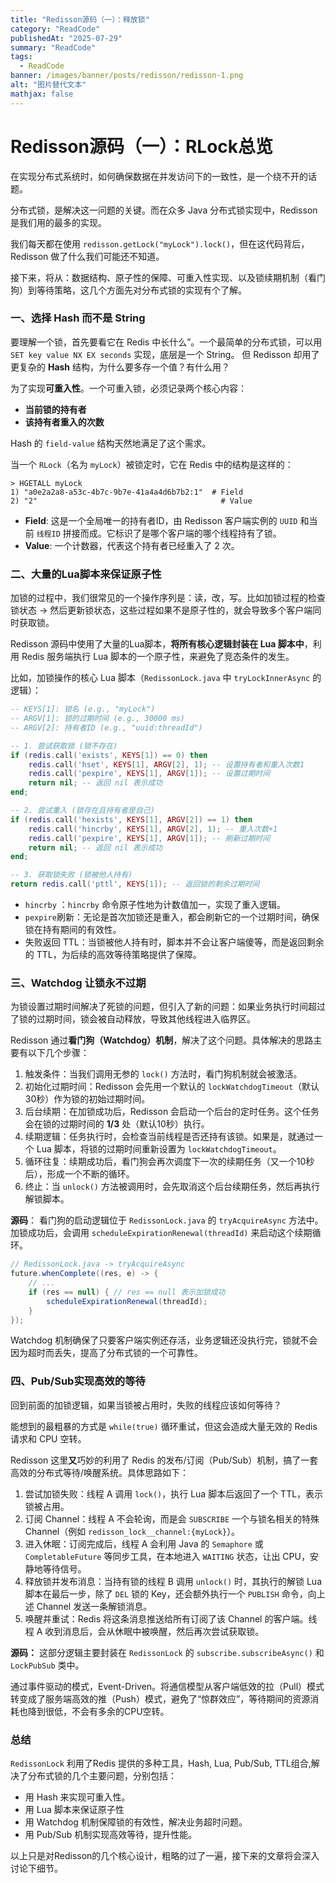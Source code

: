 ```yaml
---
title: "Redisson源码（一）：释放锁"  
category: "ReadCode"  
publishedAt: "2025-07-29"  
summary: "ReadCode"  
tags:  
  - ReadCode
banner: /images/banner/posts/redisson/redisson-1.png
alt: "图片替代文本"  
mathjax: false
---
```


# Redisson源码（一）：RLock总览


在实现分布式系统时，如何确保数据在并发访问下的一致性，是一个绕不开的话题。

分布式锁，是解决这一问题的关键。而在众多 Java 分布式锁实现中，Redisson 是我们用的最多的实现。

我们每天都在使用 `redisson.getLock("myLock").lock()`，但在这代码背后，Redisson 做了什么我们可能还不知道。

接下来，将从：数据结构、原子性的保障、可重入性实现、以及锁续期机制（看门狗）到等待策略，这几个方面先对分布式锁的实现有个了解。



### 一、选择 Hash 而不是 String

要理解一个锁，首先要看它在 Redis 中长什么”。一个最简单的分布式锁，可以用 `SET key value NX EX seconds` 实现，底层是一个 String。
但 Redisson 却用了更复杂的 **Hash** 结构，为什么要多存一个值？有什么用？

为了实现**可重入性**。一个可重入锁，必须记录两个核心内容：
* **当前锁的持有者**
* **该持有者重入的次数**

Hash 的 `field-value` 结构天然地满足了这个需求。

当一个 `RLock`（名为 `myLock`）被锁定时，它在 Redis 中的结构是这样的：
```shell
> HGETALL myLock
1) "a0e2a2a8-a53c-4b7c-9b7e-41a4a4d6b7b2:1"  # Field
2) "2"                                         # Value
```
*   **Field**: 这是一个全局唯一的持有者ID，由 Redisson 客户端实例的 `UUID` 和当前 `线程ID` 拼接而成。它标识了是哪个客户端的哪个线程持有了锁。
*   **Value**: 一个计数器，代表这个持有者已经重入了 2 次。


### 二、大量的Lua脚本来保证原子性

加锁的过程中，我们很常见的一个操作序列是：读，改，写。比如加锁过程的检查锁状态 -> 然后更新锁状态，这些过程如果不是原子性的，就会导致多个客户端同时获取锁。

Redisson 源码中使用了大量的Lua脚本，**将所有核心逻辑封装在 Lua 脚本中**，利用 Redis 服务端执行 Lua 脚本的一个原子性，来避免了竞态条件的发生。

比如，加锁操作的核心 Lua 脚本（`RedissonLock.java` 中 `tryLockInnerAsync` 的逻辑）：

```lua
-- KEYS[1]: 锁名 (e.g., "myLock")
-- ARGV[1]: 锁的过期时间 (e.g., 30000 ms)
-- ARGV[2]: 持有者ID (e.g., "uuid:threadId")

-- 1. 尝试获取锁 (锁不存在)
if (redis.call('exists', KEYS[1]) == 0) then
    redis.call('hset', KEYS[1], ARGV[2], 1); -- 设置持有者和重入次数1
    redis.call('pexpire', KEYS[1], ARGV[1]); -- 设置过期时间
    return nil; -- 返回 nil 表示成功
end;

-- 2. 尝试重入 (锁存在且持有者是自己)
if (redis.call('hexists', KEYS[1], ARGV[2]) == 1) then
    redis.call('hincrby', KEYS[1], ARGV[2], 1); -- 重入次数+1
    redis.call('pexpire', KEYS[1], ARGV[1]); -- 刷新过期时间
    return nil; -- 返回 nil 表示成功
end;

-- 3. 获取锁失败 (锁被他人持有)
return redis.call('pttl', KEYS[1]); -- 返回锁的剩余过期时间
```

*   `hincrby` ：`hincrby` 命令原子性地为计数值加一，实现了重入逻辑。
*   `pexpire`刷新：无论是首次加锁还是重入，都会刷新它的一个过期时间，确保锁在持有期间的有效性。
*   失败返回 TTL：当锁被他人持有时，脚本并不会让客户端傻等，而是返回剩余的 TTL，为后续的高效等待策略提供了保障。

### 三、Watchdog 让锁永不过期

为锁设置过期时间解决了死锁的问题，但引入了新的问题：如果业务执行时间超过了锁的过期时间，锁会被自动释放，导致其他线程进入临界区。

Redisson 通过**看门狗（Watchdog）机制**，解决了这个问题。具体解决的思路主要有以下几个步骤：

1.  触发条件：当我们调用无参的 `lock()` 方法时，看门狗机制就会被激活。
2.  初始化过期时间：Redisson 会先用一个默认的 `lockWatchdogTimeout`（默认30秒）作为锁的初始过期时间。
3.  后台续期：在加锁成功后，Redisson 会启动一个后台的定时任务。这个任务会在锁的过期时间的 **1/3** 处（默认10秒）执行。
4.  续期逻辑：任务执行时，会检查当前线程是否还持有该锁。如果是，就通过一个 Lua 脚本，将锁的过期时间重新设置为 `lockWatchdogTimeout`。
5.  循环往复：续期成功后，看门狗会再次调度下一次的续期任务（又一个10秒后），形成一个不断的循环。
6.  终止：当 `unlock()` 方法被调用时，会先取消这个后台续期任务，然后再执行解锁脚本。

**源码**：
看门狗的启动逻辑位于 `RedissonLock.java` 的 `tryAcquireAsync` 方法中。加锁成功后，会调用 `scheduleExpirationRenewal(threadId)` 来启动这个续期循环。

```java
// RedissonLock.java -> tryAcquireAsync
future.whenComplete((res, e) -> {
    // ...
    if (res == null) { // res == null 表示加锁成功
        scheduleExpirationRenewal(threadId);
    }
});
```

Watchdog 机制确保了只要客户端实例还存活，业务逻辑还没执行完，锁就不会因为超时而丢失，提高了分布式锁的一个可靠性。

### 四、Pub/Sub实现高效的等待

回到前面的加锁逻辑，如果当锁被占用时，失败的线程应该如何等待？

能想到的最粗暴的方式是 `while(true)` 循环重试，但这会造成大量无效的 Redis 请求和 CPU 空转。

Redisson 这里**又**巧妙的利用了 Redis 的发布/订阅（Pub/Sub）机制，搞了一套高效的分布式等待/唤醒系统。具体思路如下：

1.  尝试加锁失败：线程 A 调用 `lock()`，执行 Lua 脚本后返回了一个 TTL，表示锁被占用。
2.  订阅 Channel：线程 A 不会轮询，而是会 `SUBSCRIBE` 一个与锁名相关的特殊 Channel（例如 `redisson_lock__channel:{myLock}`）。
3.  进入休眠：订阅完成后，线程 A 会利用 Java 的 `Semaphore` 或 `CompletableFuture` 等同步工具，在本地进入 `WAITING` 状态，让出 CPU，安静地等待信号。
4.  释放锁并发布消息：当持有锁的线程 B 调用 `unlock()` 时，其执行的解锁 Lua 脚本在最后一步，除了 `DEL` 锁的 Key，还会额外执行一个 `PUBLISH` 命令，向上述 Channel 发送一条解锁消息。
5.  唤醒并重试：Redis 将这条消息推送给所有订阅了该 Channel 的客户端。线程 A 收到消息后，会从休眠中被唤醒，然后再次尝试获取锁。

**源码：**
这部分逻辑主要封装在 `RedissonLock` 的 `subscribe.subscribeAsync()` 和 `LockPubSub` 类中。

通过事件驱动的模式，Event-Driven。将通信模型从客户端低效的拉（Pull）模式转变成了服务端高效的推（Push）模式，避免了“惊群效应”，等待期间的资源消耗也降到很低，不会有多余的CPU空转。


### 总结

`RedissonLock` 利用了Redis 提供的多种工具，Hash, Lua, Pub/Sub, TTL组合,解决了分布式锁的几个主要问题，分别包括：


*   用 Hash 来实现可重入性。
*   用 Lua 脚本来保证原子性
*   用 Watchdog 机制保障锁的有效性，解决业务超时问题。
*   用 Pub/Sub 机制实现高效等待，提升性能。


以上只是对Redisson的几个核心设计，粗略的过了一遍，接下来的文章将会深入讨论下细节。
